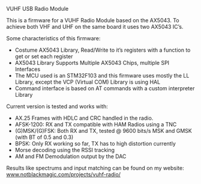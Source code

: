 VUHF USB Radio Module

This is a firmware for a VUHF Radio Module based on the AX5043.
To achieve both VHF and UHF on the same board it uses two AX5043 IC’s. 

Some characteristics of this firmware:
-	Costume AX5043 Library, Read/Write to it’s registers with a function to get or set each register
-	AX5043 Library Supports Multiple AX5043 Chips, multiple SPI Interfaces
-	The MCU used is an STM32F103 and this firmware uses mostly the LL Library, except the VCP (Virtual COM) Library is using HAL
-	Command interface is based on AT commands with a custom interpreter Library

Current version is tested and works with:
- AX.25 Frames with HDLC and CRC handled in the radio.
- AFSK-1200: RX and TX compatible with HAM Radios using a TNC
- (G)MSK/(G)FSK: Both RX and TX, tested @ 9600 bits/s MSK and GMSK (with BT of 0.5 and 0.3)
- BPSK: Only RX working so far, TX has to high distortion currently
- Morse decoding using the RSSI tracking
- AM and FM Demodulation output by the DAC

Results like spectrums and input matching can be found on my website: www.notblackmagic.com/projects/vuhf-radio/
